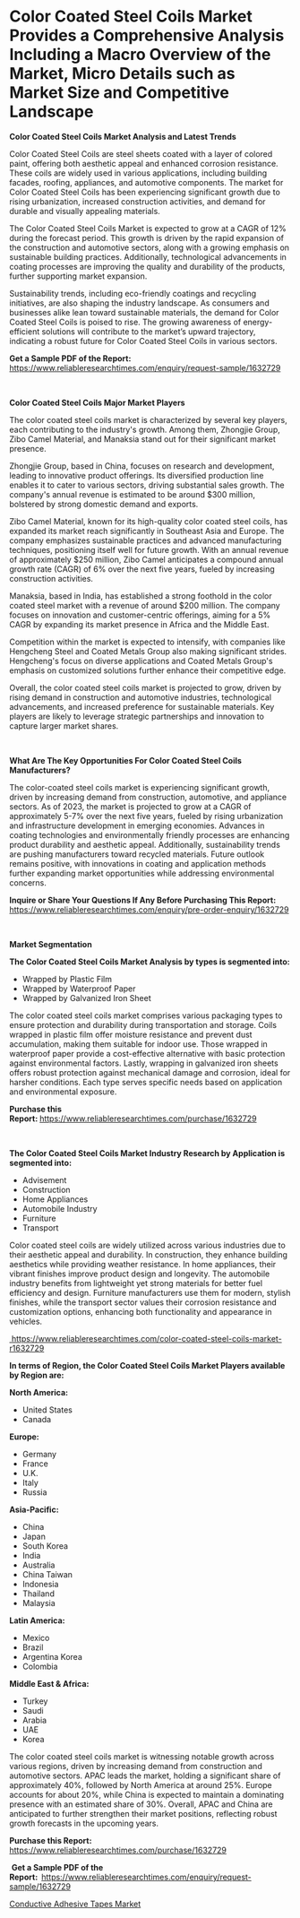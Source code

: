 <p><h1>Color Coated Steel Coils Market Provides a Comprehensive Analysis Including a Macro Overview of the Market, Micro Details such as Market Size and Competitive Landscape</h1></p><p><strong>Color Coated Steel Coils Market Analysis and Latest Trends</strong></p>
<p><p>Color Coated Steel Coils are steel sheets coated with a layer of colored paint, offering both aesthetic appeal and enhanced corrosion resistance. These coils are widely used in various applications, including building facades, roofing, appliances, and automotive components. The market for Color Coated Steel Coils has been experiencing significant growth due to rising urbanization, increased construction activities, and demand for durable and visually appealing materials.</p><p>The Color Coated Steel Coils Market is expected to grow at a CAGR of 12% during the forecast period. This growth is driven by the rapid expansion of the construction and automotive sectors, along with a growing emphasis on sustainable building practices. Additionally, technological advancements in coating processes are improving the quality and durability of the products, further supporting market expansion. </p><p>Sustainability trends, including eco-friendly coatings and recycling initiatives, are also shaping the industry landscape. As consumers and businesses alike lean toward sustainable materials, the demand for Color Coated Steel Coils is poised to rise. The growing awareness of energy-efficient solutions will contribute to the market’s upward trajectory, indicating a robust future for Color Coated Steel Coils in various sectors.</p></p>
<p><strong>Get a Sample PDF of the Report:&nbsp;</strong> <a href="https://www.reliableresearchtimes.com/enquiry/request-sample/1632729?utm_campaign=2230&utm_medium=2&utm_source=Github&utm_content=ia&utm_term=02042025&utm_id=color-coated-steel-coils">https://www.reliableresearchtimes.com/enquiry/request-sample/1632729</a></p>
<p>&nbsp;</p>
<p><strong>Color Coated Steel Coils Major Market Players</strong></p>
<p><p>The color coated steel coils market is characterized by several key players, each contributing to the industry's growth. Among them, Zhongjie Group, Zibo Camel Material, and Manaksia stand out for their significant market presence.</p><p>Zhongjie Group, based in China, focuses on research and development, leading to innovative product offerings. Its diversified production line enables it to cater to various sectors, driving substantial sales growth. The company's annual revenue is estimated to be around $300 million, bolstered by strong domestic demand and exports.</p><p>Zibo Camel Material, known for its high-quality color coated steel coils, has expanded its market reach significantly in Southeast Asia and Europe. The company emphasizes sustainable practices and advanced manufacturing techniques, positioning itself well for future growth. With an annual revenue of approximately $250 million, Zibo Camel anticipates a compound annual growth rate (CAGR) of 6% over the next five years, fueled by increasing construction activities.</p><p>Manaksia, based in India, has established a strong foothold in the color coated steel market with a revenue of around $200 million. The company focuses on innovation and customer-centric offerings, aiming for a 5% CAGR by expanding its market presence in Africa and the Middle East.</p><p>Competition within the market is expected to intensify, with companies like Hengcheng Steel and Coated Metals Group also making significant strides. Hengcheng's focus on diverse applications and Coated Metals Group's emphasis on customized solutions further enhance their competitive edge.</p><p>Overall, the color coated steel coils market is projected to grow, driven by rising demand in construction and automotive industries, technological advancements, and increased preference for sustainable materials. Key players are likely to leverage strategic partnerships and innovation to capture larger market shares.</p></p>
<p>&nbsp;</p>
<p><strong>What Are The Key Opportunities For Color Coated Steel Coils Manufacturers?</strong></p>
<p><p>The color-coated steel coils market is experiencing significant growth, driven by increasing demand from construction, automotive, and appliance sectors. As of 2023, the market is projected to grow at a CAGR of approximately 5-7% over the next five years, fueled by rising urbanization and infrastructure development in emerging economies. Advances in coating technologies and environmentally friendly processes are enhancing product durability and aesthetic appeal. Additionally, sustainability trends are pushing manufacturers toward recycled materials. Future outlook remains positive, with innovations in coating and application methods further expanding market opportunities while addressing environmental concerns.</p></p>
<p><strong>Inquire or Share Your Questions If Any Before Purchasing This Report:</strong> <a href="https://www.reliableresearchtimes.com/enquiry/pre-order-enquiry/1632729?utm_campaign=2230&utm_medium=2&utm_source=Github&utm_content=ia&utm_term=02042025&utm_id=color-coated-steel-coils">https://www.reliableresearchtimes.com/enquiry/pre-order-enquiry/1632729</a></p>
<p>&nbsp;</p>
<p><strong>Market Segmentation</strong></p>
<p><strong>The Color Coated Steel Coils Market Analysis by types is segmented into:</strong></p>
<p><ul><li>Wrapped by Plastic Film</li><li>Wrapped by Waterproof Paper</li><li>Wrapped by Galvanized Iron Sheet</li></ul></p>
<p><p>The color coated steel coils market comprises various packaging types to ensure protection and durability during transportation and storage. Coils wrapped in plastic film offer moisture resistance and prevent dust accumulation, making them suitable for indoor use. Those wrapped in waterproof paper provide a cost-effective alternative with basic protection against environmental factors. Lastly, wrapping in galvanized iron sheets offers robust protection against mechanical damage and corrosion, ideal for harsher conditions. Each type serves specific needs based on application and environmental exposure.</p></p>
<p><strong>Purchase this Report:&nbsp;</strong><a href="https://www.reliableresearchtimes.com/purchase/1632729?utm_campaign=2230&utm_medium=2&utm_source=Github&utm_content=ia&utm_term=02042025&utm_id=color-coated-steel-coils">https://www.reliableresearchtimes.com/purchase/1632729</a></p>
<p>&nbsp;</p>
<p><strong>The Color Coated Steel Coils Market Industry Research by Application is segmented into:</strong></p>
<p><ul><li>Advisement</li><li>Construction</li><li>Home Appliances</li><li>Automobile Industry</li><li>Furniture</li><li>Transport</li></ul></p>
<p><p>Color coated steel coils are widely utilized across various industries due to their aesthetic appeal and durability. In construction, they enhance building aesthetics while providing weather resistance. In home appliances, their vibrant finishes improve product design and longevity. The automobile industry benefits from lightweight yet strong materials for better fuel efficiency and design. Furniture manufacturers use them for modern, stylish finishes, while the transport sector values their corrosion resistance and customization options, enhancing both functionality and appearance in vehicles.</p></p>
<p><a href="https://www.reliableresearchtimes.com/color-coated-steel-coils-market-r1632729?utm_campaign=2230&utm_medium=2&utm_source=Github&utm_content=ia&utm_term=02042025&utm_id=color-coated-steel-coils">&nbsp;https://www.reliableresearchtimes.com/color-coated-steel-coils-market-r1632729</a></p>
<p><strong>In terms of Region, the Color Coated Steel Coils Market Players available by Region are:</strong></p>
<p>
    <p> <strong> North America: </strong>
        <ul>
            <li>United States</li>
            <li>Canada</li>
        </ul>
        </p> 
    <p> <strong> Europe: </strong>
        <ul>
            <li>Germany</li>
            <li>France</li>
            <li>U.K.</li>
            <li>Italy</li>
            <li>Russia</li>
        </ul>
        </p> 
    <p> <strong> Asia-Pacific: </strong>
        <ul>
            <li>China</li>
            <li>Japan</li>
            <li>South Korea</li>
            <li>India</li>
            <li>Australia</li>
            <li>China Taiwan</li>
            <li>Indonesia</li>
            <li>Thailand</li>
            <li>Malaysia</li>
        </ul>
        </p> 
    <p> <strong> Latin America: </strong>
        <ul>
            <li>Mexico</li>
            <li>Brazil</li>
            <li>Argentina Korea</li>
            <li>Colombia</li>
        </ul>
        </p> 
    <p> <strong> Middle East & Africa: </strong>
        <ul>
            <li>Turkey</li>
            <li>Saudi</li>
            <li>Arabia</li>
            <li>UAE</li>
            <li>Korea</li>
        </ul>
    </p>
    </p>
<p><p>The color coated steel coils market is witnessing notable growth across various regions, driven by increasing demand from construction and automotive sectors. APAC leads the market, holding a significant share of approximately 40%, followed by North America at around 25%. Europe accounts for about 20%, while China is expected to maintain a dominating presence with an estimated share of 30%. Overall, APAC and China are anticipated to further strengthen their market positions, reflecting robust growth forecasts in the upcoming years.</p></p>
<p><strong>Purchase this Report: </strong><a href="https://www.reliableresearchtimes.com/purchase/1632729?utm_campaign=2230&utm_medium=2&utm_source=Github&utm_content=ia&utm_term=02042025&utm_id=color-coated-steel-coils">https://www.reliableresearchtimes.com/purchase/1632729</a></p>
<p>&nbsp;<strong>Get a Sample PDF of the Report:&nbsp;&nbsp;</strong><a href="https://www.reliableresearchtimes.com/enquiry/request-sample/1632729?utm_campaign=2230&utm_medium=2&utm_source=Github&utm_content=ia&utm_term=02042025&utm_id=color-coated-steel-coils">https://www.reliableresearchtimes.com/enquiry/request-sample/1632729</a></p>
<p><strong></strong></p>
<p><p><a href="https://github.com/petbigbeepjn/Market-Research-Report-List-2/blob/main/conductive-adhesive-tapes-market.md?utm_campaign=2230&utm_medium=2&utm_source=Github&utm_content=ia&utm_term=02042025&utm_id=color-coated-steel-coils">Conductive Adhesive Tapes Market</a></p></p>